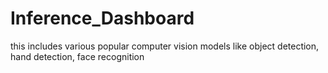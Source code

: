 # Inference_Dashboard
this includes various popular computer vision models like object detection, hand detection, face recognition

